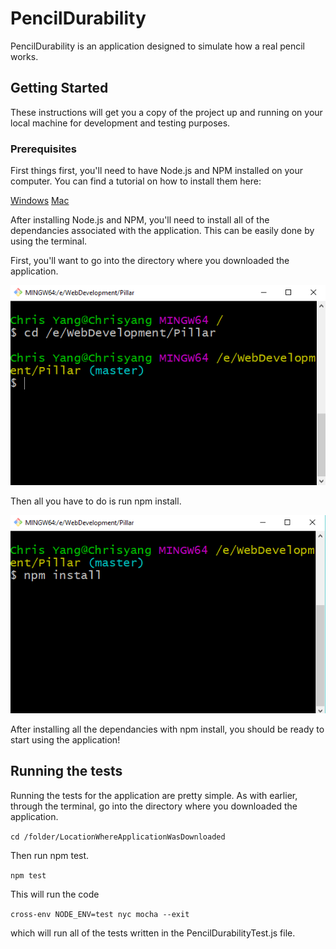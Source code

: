 # PencilDurability

PencilDurability is an application designed to simulate how a real pencil works.

## Getting Started

These instructions will get you a copy of the project up and running on your local machine for development and testing purposes.

### Prerequisites
First things first, you'll need to have Node.js and NPM installed on your computer.
You can find a tutorial on how to install them here:

[Windows](http://blog.teamtreehouse.com/install-node-js-npm-windows "TeamTreehouse Node.js Windows Install")
[Mac](http://blog.teamtreehouse.com/install-node-js-npm-mac "TeamTreehouse Node.js Mac Install")

After installing Node.js and NPM, you'll need to install all of the dependancies associated with the application. This can be easily done by using the terminal.

First, you'll want to go into the directory where you downloaded the application.

![Terminal cd](https://github.com/Chrisyango/PillarPencilDurability/blob/master/images/git-cd.png "Terminal cd")

Then all you have to do is run npm install.

![Terminal cd](https://github.com/Chrisyango/PillarPencilDurability/blob/master/images/npm-install.png "npm install")

After installing all the dependancies with npm install, you should be ready to start using the application!

## Running the tests

Running the tests for the application are pretty simple. As with earlier, through the terminal, go into the directory where you downloaded the application.

`cd /folder/LocationWhereApplicationWasDownloaded`

Then run npm test.

`npm test`

This will run the code

`cross-env NODE_ENV=test nyc mocha --exit`

which will run all of the tests written in the PencilDurabilityTest.js file.